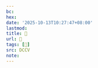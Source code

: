 ```yaml
---
bc:
hex:
date: '2025-10-13T10:27:47+08:00'
lastmod:
title: 􄂰
url: 􄂰
tags: [𠶪]
src: DCCV
note:
---
```


